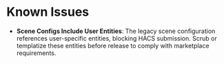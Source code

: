 # Known Issues

- **Scene Configs Include User Entities**: The legacy scene configuration references user-specific entities, blocking HACS submission. Scrub or templatize these entities before release to comply with marketplace requirements.
